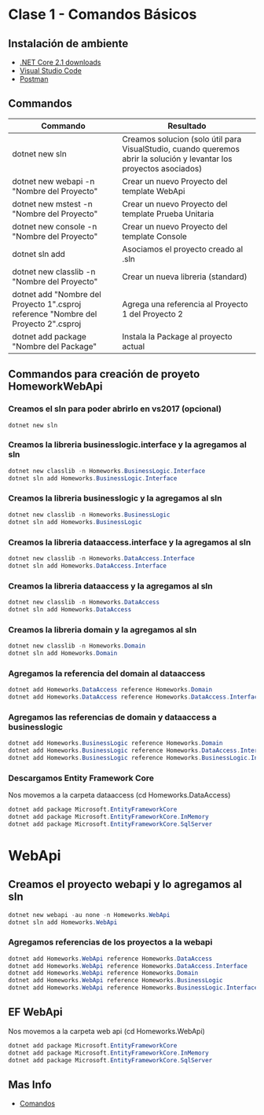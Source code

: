 # Clase 1 - Comandos Básicos

## Instalación de ambiente

* [.NET Core 2.1 downloads](https://www.microsoft.com/net/download/dotnet-core/2.1)
* [Visual Studio Code](https://code.visualstudio.com/Download)
* [Postman](https://www.getpostman.com/apps)

## Commandos
Commando | Resultado
------------ | -------------
dotnet new sln| Creamos solucion (solo útil para VisualStudio, cuando queremos abrir la solución y levantar los proyectos asociados)
dotnet new webapi -n "Nombre del Proyecto"| Crear un nuevo Proyecto del template WebApi
dotnet new mstest -n "Nombre del Proyecto"| Crear un nuevo Proyecto del template Prueba Unitaria
dotnet new console -n "Nombre del Proyecto"| Crear un nuevo Proyecto del template Console
dotnet sln add | Asociamos el proyecto creado al .sln
dotnet new classlib -n "Nombre del Proyecto"| Crear un nueva libreria (standard)
dotnet add "Nombre del Proyecto 1".csproj reference "Nombre del Proyecto 2".csproj| Agrega una referencia al Proyecto 1 del Proyecto 2
dotnet add package "Nombre del Package" | Instala la Package al proyecto actual

## Commandos para creación de proyeto HomeworkWebApi

### Creamos el sln para poder abrirlo en vs2017 (opcional)

```
dotnet new sln
```

### Creamos la libreria businesslogic.interface y la agregamos al sln

```PowerShell
dotnet new classlib -n Homeworks.BusinessLogic.Interface
dotnet sln add Homeworks.BusinessLogic.Interface
```

### Creamos la libreria businesslogic y la agregamos al sln

```PowerShell
dotnet new classlib -n Homeworks.BusinessLogic
dotnet sln add Homeworks.BusinessLogic
```

### Creamos la libreria dataaccess.interface y la agregamos al sln

```PowerShell
dotnet new classlib -n Homeworks.DataAccess.Interface
dotnet sln add Homeworks.DataAccess.Interface
```

### Creamos la libreria dataaccess y la agregamos al sln

```PowerShell
dotnet new classlib -n Homeworks.DataAccess
dotnet sln add Homeworks.DataAccess
```

### Creamos la libreria domain y la agregamos al sln

```PowerShell
dotnet new classlib -n Homeworks.Domain
dotnet sln add Homeworks.Domain
```

### Agregamos la referencia del domain al dataaccess

```PowerShell
dotnet add Homeworks.DataAccess reference Homeworks.Domain
dotnet add Homeworks.DataAccess reference Homeworks.DataAccess.Interface
```

### Agregamos las referencias de domain y dataaccess a businesslogic

```PowerShell
dotnet add Homeworks.BusinessLogic reference Homeworks.Domain
dotnet add Homeworks.BusinessLogic reference Homeworks.DataAccess.Interface
dotnet add Homeworks.BusinessLogic reference Homeworks.BusinessLogic.Interface
```

### Descargamos Entity Framework Core

Nos movemos a la carpeta dataaccess (cd Homeworks.DataAccess)

```PowerShell
dotnet add package Microsoft.EntityFrameworkCore
dotnet add package Microsoft.EntityFrameworkCore.InMemory
dotnet add package Microsoft.EntityFrameworkCore.SqlServer
```

# WebApi

## Creamos el proyecto webapi y lo agregamos al sln

```PowerShell
dotnet new webapi -au none -n Homeworks.WebApi
dotnet sln add Homeworks.WebApi
```

### Agregamos referencias de los proyectos a la webapi

```PowerShell
dotnet add Homeworks.WebApi reference Homeworks.DataAccess
dotnet add Homeworks.WebApi reference Homeworks.DataAccess.Interface
dotnet add Homeworks.WebApi reference Homeworks.Domain
dotnet add Homeworks.WebApi reference Homeworks.BusinessLogic
dotnet add Homeworks.WebApi reference Homeworks.BusinessLogic.Interface
```

## EF WebApi

Nos movemos a la carpeta web api (cd Homeworks.WebApi)

```PowerShell
dotnet add package Microsoft.EntityFrameworkCore
dotnet add package Microsoft.EntityFrameworkCore.InMemory
dotnet add package Microsoft.EntityFrameworkCore.SqlServer
```

## Mas Info

* [Comandos](https://docs.microsoft.com/es-es/dotnet/core/tools/dotnet?tabs=netcore21)